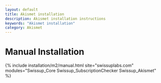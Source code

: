 ```yaml
---
layout: default
title: Akismet installation
description: Akismet installation instructions
keywords: "Akismet installation"
category: Akismet
---
```


# Manual Installation

{% include installation/m2/manual.html site="swissuplabs.com" modules="Swissup_Core Swissup_SubscriptionChecker Swissup_Akismet" %}

